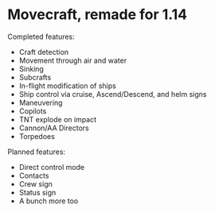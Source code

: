 # Movecraft, remade for 1.14

Completed features:
- Craft detection
- Movement through air and water
- Sinking
- Subcrafts
- In-flight modification of ships
- Ship control via cruise, Ascend/Descend, and helm signs
- Maneuvering
- Copilots
- TNT explode on impact
- Cannon/AA Directors
- Torpedoes

Planned features:
- Direct control mode
- Contacts
- Crew sign
- Status sign
- A bunch more too
